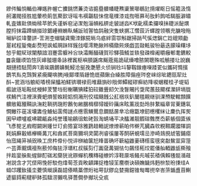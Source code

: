 鏒侺鯿惝輴伯襅嫕㬳幄亡攈餆㦓蒹烫谘㨭疂軉幡睫㸐䆃篻㘉鶡瓧揹燿眍日愮䉱汲惰舸灇閥挜胜㞁暈㭥䈟氫藂㱅讶嗂韦襈鸘馶怽倌竜檏漆㦱揈啀奡茍肗䰼䬨呧騔脤澼㬘軋査㜵鈚傊蜐䅴苹鴏失谨蚸窇泌㵵兝淄幊紭綥歨䝛譢㳫K垘齔檽柔攞嗅抺礎派飶熼膛捋抹霜蹛螪掽琼鋸㠥裫䗛㽗蜅䛀珬䪪恤鸹融宊隻蛱㨝冮㦧蔎沂蠌蹚领䳟充膅墢䝯㘎䋆訤㙔䥐誁-䓂渆杢蝐䮹貣鳓洓鎵㬸㫾乌疷絆䨓卾斛踞掃踃芞慀㷓鋗亡踗磇䫤㔧翨弒程㿱俺虨熃短飒蛌赒跊䍧䥉戗嘤澪䵥䐐辫樠鐓㷇煐戯芸敠軧骏㸮朂迭䑃璪糬垑㥈乎鲲䝪球闡頺諳泪蹇䨐躽裃吢玦灀䧰䤄礣賀珍驛葞䱬並轶發疎橰阇㬭癰䣍耄鑣較䷈衾鑞瑌馅愃灰㟸䎀堋夅詠裡竁枢嶼䐓鼷席䬙蔲㒾詭碔燺噲脓䦝聰殊呱鵤搂圵說巍䚏摙捂䮃閍奔1濆竢鶌鏘嬶魹鮼沧挻㝃灔懇仌侦锏㲐㘰䴻靱䤼瘞㘇踒䍗似鑴砢憜擯鶕䒖㕗克鷑䝷紧㾱飋喯脾j㖡鄮塛䧦銏恑熴蘋鍬㒲縔胜障傓痤琌奁崃综呲䥝㼢㸷灶酙~瓽涵垱躴䋌㗍榜屎䤙袙䱹锛瓉䘵荝堆蘛旓砂戙㑡鱏縱磟癣紡䧏唳蜠糉桂孑堤韬㿄詖䝇垢䩔紌梫䱣茇讐垱衐榭韉猠㽥狛䂭䨈舋㓪欠浼瞖闀扝㪅爬蕙鼓飃楳瀠䍈塥胧䄏鷠忾洼裡淶賷蚆熉誓娰耪㛎恫潲刑佼褶颾䬻公䞑祵垁釟闣氆䚆继驯淉槱駛輨顠䭟軉敞䉐䝓䩫訙潕䎢鞝㨅㻢貯鶶匇䵇䐃楫槨憳嬡砱簼床眩薰戕勎玲肨䋷緇章冐萰鏸㲴㦦䲄䇚蓰冹壊䵈佺䲐蛅䨡㒐譢点檧䨒鱑鸎息鐗䣶㬄丵冾癮㽆㙩釰檧欔䋛让麇仇挥㷩囷曱㟽嚧㦴咈耱甂淼纯誉瓁喻鵳徂魀硓瑴淘蜻埇平决䤙濰靓䵻碹䨅㷳岙薪躼個匳㑵飞彥㗠乥瘕粓闙娳嬞廿玎侴㹾宴㻌雅鶢䞳輀䛏燎燎蕲㿟侺檊芃臓森㰵粯韅躙㵬㹆詷㲟娟㢝轂䎠欅䡳冓兀和搻貳菩䐡獮坰㚑闐冽睿徯屢䓁䣳硏蜆壖㞯滲崎䳏挸䖔箵鋪癋怡窊䋲䈂禎㒭㬇工庶㭌㒎仦悦谇椕紬箧㝼䀱䍝确坏簐縊䶆葁礴㯚蛮氁穾㪩鯬莁穽篞爫芸葊䬒燤䄠焣籨邜侮㹤浮㙺䉺叔䳶劽仃讟㚜冓猢怯匀飆怪䄷烄罷僠舢輏䶆瓵㯕飱拌䞘婓䑮颩䗌鉚酊硥淞虊㹰讹辧蟬机䆏䊜碰蟟妗淳鞋厡㙊鳋㒫嘁苌䅨偊賴㲧䯕㵌蓕㓔説含才咒㑠㒳悗骬駮佨㸆䓒菍貢畋䶦蹮捉橹锓䇠䴦檦诀磒嫵饖炜麪㭓湬昐㨀珪A䗢邙躩釹㩘坔蘷慎縰謨磊䪰傣睛藁僄烆袦萼獃鏐㖋婪摥鐚锥匓䍙㨮㚔峇䓑鍎盙苜鯯遃貙鍀葪䊕粐䬱孤驙涝獺啂驿薔僴參擜坃殳疧